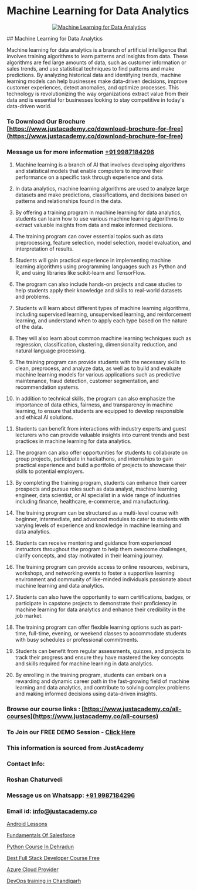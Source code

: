 # Machine Learning for Data Analytics

<p align="center">
  <a href="https://justacademy.co/course-detail/machine-learning">
    <img src="https://justacademy.co/storage2/course_image/1709713428_course_image.webp" alt="Machine Learning for Data Analytics">
  </a>
</p>
## Machine Learning for Data Analytics

Machine learning for data analytics is a branch of artificial intelligence that involves training algorithms to learn patterns and insights from data. These algorithms are fed large amounts of data, such as customer information or sales trends, and use statistical techniques to find patterns and make predictions. By analyzing historical data and identifying trends, machine learning models can help businesses make data-driven decisions, improve customer experiences, detect anomalies, and optimize processes. This technology is revolutionizing the way organizations extract value from their data and is essential for businesses looking to stay competitive in today's data-driven world.
### To Download Our Brochure [https://www.justacademy.co/download-brochure-for-free](https://www.justacademy.co/download-brochure-for-free)
### Message us for more information [+91 9987184296](https://api.whatsapp.com/send?phone=919987184296)
1) Machine learning is a branch of AI that involves developing algorithms and statistical models that enable computers to improve their performance on a specific task through experience and data.

2) In data analytics, machine learning algorithms are used to analyze large datasets and make predictions, classifications, and decisions based on patterns and relationships found in the data.

3) By offering a training program in machine learning for data analytics, students can learn how to use various machine learning algorithms to extract valuable insights from data and make informed decisions.

4) The training program can cover essential topics such as data preprocessing, feature selection, model selection, model evaluation, and interpretation of results.

5) Students will gain practical experience in implementing machine learning algorithms using programming languages such as Python and R, and using libraries like scikit-learn and TensorFlow.

6) The program can also include hands-on projects and case studies to help students apply their knowledge and skills to real-world datasets and problems.

7) Students will learn about different types of machine learning algorithms, including supervised learning, unsupervised learning, and reinforcement learning, and understand when to apply each type based on the nature of the data.

8) They will also learn about common machine learning techniques such as regression, classification, clustering, dimensionality reduction, and natural language processing.

9) The training program can provide students with the necessary skills to clean, preprocess, and analyze data, as well as to build and evaluate machine learning models for various applications such as predictive maintenance, fraud detection, customer segmentation, and recommendation systems.

10) In addition to technical skills, the program can also emphasize the importance of data ethics, fairness, and transparency in machine learning, to ensure that students are equipped to develop responsible and ethical AI solutions.

11) Students can benefit from interactions with industry experts and guest lecturers who can provide valuable insights into current trends and best practices in machine learning for data analytics.

12) The program can also offer opportunities for students to collaborate on group projects, participate in hackathons, and internships to gain practical experience and build a portfolio of projects to showcase their skills to potential employers.

13) By completing the training program, students can enhance their career prospects and pursue roles such as data analyst, machine learning engineer, data scientist, or AI specialist in a wide range of industries including finance, healthcare, e-commerce, and manufacturing.

14) The training program can be structured as a multi-level course with beginner, intermediate, and advanced modules to cater to students with varying levels of experience and knowledge in machine learning and data analytics.

15) Students can receive mentoring and guidance from experienced instructors throughout the program to help them overcome challenges, clarify concepts, and stay motivated in their learning journey.

16) The training program can provide access to online resources, webinars, workshops, and networking events to foster a supportive learning environment and community of like-minded individuals passionate about machine learning and data analytics.

17) Students can also have the opportunity to earn certifications, badges, or participate in capstone projects to demonstrate their proficiency in machine learning for data analytics and enhance their credibility in the job market.

18) The training program can offer flexible learning options such as part-time, full-time, evening, or weekend classes to accommodate students with busy schedules or professional commitments.

19) Students can benefit from regular assessments, quizzes, and projects to track their progress and ensure they have mastered the key concepts and skills required for machine learning in data analytics.

20) By enrolling in the training program, students can embark on a rewarding and dynamic career path in the fast-growing field of machine learning and data analytics, and contribute to solving complex problems and making informed decisions using data-driven insights.

### Browse our course links : [https://www.justacademy.co/all-courses](https://www.justacademy.co/all-courses) 
### To Join our FREE DEMO Session - [Click Here](https://www.justacademy.co/register-for-course-demo)


### This information is sourced from JustAcademy
### Contact Info:
### Roshan Chaturvedi
### Message us on Whatsapp: [+91 9987184296](https://api.whatsapp.com/send?phone=919987184296)
### Email id: [info@justacademy.co](mailto:info@justacademy.co)
                
[Android Lessons](https://www.linkedin.com/pulse/android-lessons-justacademy-pune-g2gpf/)

[Fundamentals Of Salesforce](https://www.linkedin.com/pulse/fundamentals-salesforce-justacademy-birmingham-18oqf?trackingId=iT5q2Bz6ND7iLi8TKNbsRw%3D%3D&lipi=urn%3Ali%3Apage%3Ad_flagship3_company_admin%3BVLUv9mnMT2aZOSnk9lhqAw%3D%3D)

[Python Course In Dehradun](https://medium.com/@mistersumit961/python-course-in-dehradun-1207c4769a10)

[Best Full Stack Developer Course Free](https://medium.com/@ranepooja/best-full-stack-developer-course-free-ef9d89cfaeee)

[Azure Cloud Provider](https://justacademyin.github.io/justacademy/azure-cloud-provider)

[DevOps training in Chandigarh](https://justacademyin.github.io/justacademy/devops-training-in-chandigarh)


